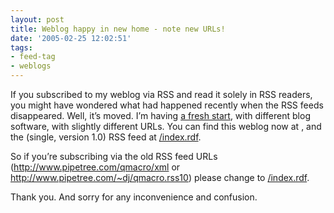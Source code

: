 ```yaml
---
layout: post
title: Weblog happy in new home - note new URLs!
date: '2005-02-25 12:02:51'
tags:
- feed-tag
- weblogs
---
```



If you subscribed to my weblog via RSS and read it solely in RSS readers, you might have wondered what had happened recently when the RSS feeds disappeared. Well, it’s moved. I’m having [a fresh start](/2005/02/18/a-fresh-start/), with different blog software, with slightly different URLs. You can find this weblog now at [](), and the (single, version 1.0) RSS feed at [/index.rdf](/index.rdf).

So if you’re subscribing via the old RSS feed URLs (http://www.pipetree.com/qmacro/xml or http://www.pipetree.com/~dj/qmacro.rss10) please change to [/index.rdf](/index.rdf).

Thank you. And sorry for any inconvenience and confusion.


